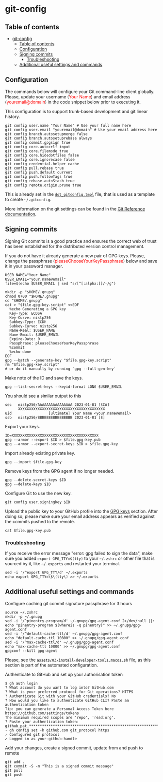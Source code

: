 # git-config

## Table of contents

- [git-config](#git-config)
  - [Table of contents](#table-of-contents)
  - [Configuration](#configuration)
  - [Signing commits](#signing-commits)
    - [Troubleshooting](#troubleshooting)
  - [Additional useful settings and commands](#additional-useful-settings-and-commands)

## Configuration

<!-- markdownlint-disable-next-line no-inline-html -->
The commands below will configure your Git command-line client globally. Please, update your username (<span style="color:red">Your Name</span>) and email address (<span style="color:red">youremail@domain</span>) in the code snippet below prior to executing it.

This configuration is to support trunk-based development and git linear history.

```shell
git config user.name "Your Name" # Use your full name here
git config user.email "youremail@domain" # Use your email address here
git config branch.autosetupmerge false
git config branch.autosetuprebase always
git config commit.gpgsign true
git config core.autocrlf input
git config core.filemode true
git config core.hidedotfiles false
git config core.ignorecase false
git config credential.helper cache
git config pull.rebase true
git config push.default current
git config push.followTags true
git config rebase.autoStash true
git config remote.origin.prune true
```

This is already set in the [`dot_gitconfig.tmpl`](https://github.com/make-ops-tools/dotfiles/blob/main/dot_gitconfig.tmpl) file, that is used as a template to create `~/.gitconfig`.

More information on the git settings can be found in the [Git Reference documentation](https://git-scm.com/docs).

## Signing commits

Signing Git commits is a good practice and ensures the correct web of trust has been established for the distributed version control management.

<!-- markdownlint-disable-next-line no-inline-html -->
If you do not have it already generate a new pair of GPG keys. Please, change the passphrase (<span style="color:red">pleaseChooseYourKeyPassphrase</span>) below and save it in your password manager.

```shell
USER_NAME="Your Name"
USER_EMAIL="your.name@email"
file=$(echo $USER_EMAIL | sed "s/[^[:alpha:]]/-/g")

mkdir -p "$HOME/.gnupg"
chmod 0700 "$HOME/.gnupg"
cd "$HOME/.gnupg"
cat > "$file.gpg-key.script" <<EOF
  %echo Generating a GPG key
  Key-Type: ECDSA
  Key-Curve: nistp256
  Subkey-Type: ECDH
  Subkey-Curve: nistp256
  Name-Real: $USER_NAME
  Name-Email: $USER_EMAIL
  Expire-Date: 0
  Passphrase: pleaseChooseYourKeyPassphrase
  %commit
  %echo done
EOF
gpg --batch --generate-key "$file.gpg-key.script"
rm "$file.gpg-key.script"
# or do it manually by running `gpg --full-gen-key`
```

Make note of the ID and save the keys.

```shell
gpg --list-secret-keys --keyid-format LONG $USER_EMAIL
```

You should see a similar output to this

```shell
sec   nistp256/AAAAAAAAAAAAAAAA 2023-01-01 [SCA]
      XXXXXXXXXXXXXXXXXXXXXXXXXXXXXXXXXXXXXXXX
uid                 [ultimate] Your Name <your.name@email>
ssb   nistp256/BBBBBBBBBBBBBBBB 2023-01-01 [E]
```

Export your keys.

```shell
ID=XXXXXXXXXXXXXXXXXXXXXXXXXXXXXXXXXXXXXXXX
gpg --armor --export $ID > $file.gpg-key.pub
gpg --armor --export-secret-keys $ID > $file.gpg-key
```

Import already existing private key.

```shell
gpg --import $file.gpg-key
```

Remove keys from the GPG agent if no longer needed.

```shell
gpg --delete-secret-keys $ID
gpg --delete-keys $ID
```

Configure Git to use the new key.

```shell
git config user.signingkey $ID
```

Upload the public key to your GitHub profile into the [GPG keys](https://github.com/settings/keys) section. After doing so, please make sure your email address appears as verified against the commits pushed to the remote.

```shell
cat $file.gpg-key.pub
```

### Troubleshooting

If you receive the error message "error: gpg failed to sign the data", make sure you added `export GPG_TTY=$(tty)` to your `~/.zshrc` or other file that is sourced by it, like `~/.exports` and restarted your terminal.

```shell
sed -i '/^export GPG_TTY/d' ~/.exports
echo export GPG_TTY=\$\(tty\) >> ~/.exports
```

## Additional useful settings and commands

Configure caching git commit signature passphrase for 3 hours

```shell
source ~/.zshrc
mkdir -p ~/.gnupg
sed -i '/^pinentry-program/d' ~/.gnupg/gpg-agent.conf 2>/dev/null ||:
echo "pinentry-program $(whereis -q pinentry)" >> ~/.gnupg/gpg-agent.conf
sed -i '/^default-cache-ttl/d' ~/.gnupg/gpg-agent.conf
echo "default-cache-ttl 10800" >> ~/.gnupg/gpg-agent.conf
sed -i '/^max-cache-ttl/d' ~/.gnupg/gpg-agent.conf
echo "max-cache-ttl 10800" >> ~/.gnupg/gpg-agent.conf
gpgconf --kill gpg-agent
```

Please, see the [`assets/03-install-developer-tools.macos.sh`](https://github.com/make-ops-tools/dotfiles/blob/main/assets/03-install-developer-tools.macos.sh) file, as this section is part of the automated configuration.

Authenticate to GitHub and set up your authorisation token

```shell
$ gh auth login
? What account do you want to log into? GitHub.com
? What is your preferred protocol for Git operations? HTTPS
? Authenticate Git with your GitHub credentials? No
? How would you like to authenticate GitHub CLI? Paste an authentication token
Tip: you can generate a Personal Access Token here https://github.com/settings/tokens
The minimum required scopes are 'repo', 'read:org'.
? Paste your authentication token: github_pat_**********************************************************************************
- gh config set -h github.com git_protocol https
✓ Configured git protocol
✓ Logged in as your-github-handle
```

Add your changes, create a signed commit, update from and push to remote

```shell
git add .
git commit -S -m "This is a signed commit message"
git pull
git push
```
